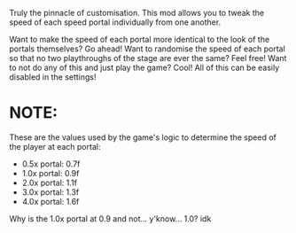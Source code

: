 
Truly the <cy>pinnacle</c> of customisation. This mod allows you to tweak the speed of each speed portal <cr>individually</c> from one another.

Want to make the speed of each portal more identical to the look of the portals themselves? <cg>Go ahead!</c>
Want to randomise the speed of each portal so that no two playthroughs of the stage are ever the same? <cg>Feel free!</c>
Want to not do any of this and just play the game? <cg>Cool!</c> All of this can be easily disabled in the settings!

# NOTE:
These are the values used by the game's logic to determine the speed of the player at each portal:
- 0.5x portal: 0.7f
- 1.0x portal: 0.9f
- 2.0x portal: 1.1f
- 3.0x portal: 1.3f
- 4.0x portal: 1.6f

Why is the 1.0x portal at 0.9 and not... y'know... 1.0? idk
